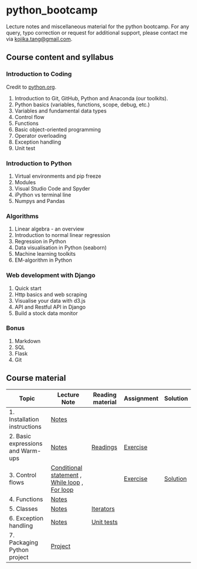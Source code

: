 # python_bootcamp
Lecture notes and miscellaneous material for the python bootcamp. For any query, typo correction or request for additional support, please contact me via kojika.tang@gmail.com.

## Course content and syllabus

### Introduction to Coding
Credit to [python.org](https://docs.python.org/3/tutorial/index.html).

1. Introduction to Git, GitHub, Python and Anaconda (our toolkits).
2. Python basics (variables, functions, scope, debug, etc.)
3. Variables and fundamental data types
4. Control flow
5. Functions
6. Basic object-oriented programming
7. Operator overloading
8. Exception handling
9. Unit test



### Introduction to Python
1. Virtual environments and pip freeze
2. Modules
3. Visual Studio Code and Spyder
4. iPython vs terminal line
5. Numpys and Pandas


### Algorithms
1. Linear algebra - an overview
2. Introduction to normal linear regression
3. Regression in Python
4. Data visualisation in Python (seaborn)
5. Machine learning toolkits
6. EM-algorithm in Python



### Web development with Django
1. Quick start
2. Http basics and web scraping 
3. Visualise your data with d3.js
4. API and Restful API in Django
5. Build a stock data monitor


### Bonus
1. Markdown
2. SQL
3. Flask
4. Git


## Course material
| Topic | Lecture Note | Reading material | Assignment | Solution |
| --- | --- | --- | --- | --- |
| 1. Installation instructions | [Notes](./installation_and_prerequisites/readme.md) | | | |
| 2. Basic expressions and Warm-ups | [Notes](./python_basics/lecture_note.ipynb) | [Readings](./python_basics/reading_list.md) |  [Exercise](./exercise_bank)| |
| 3. Control flows | [Conditional statement](./flow_control/Conditional_statement.ipynb) , [While loop](./flow_control/While_Loop.ipynb) , [For loop](./flow_control/For_loop.ipynb) | | [Exercise](./python_basics/fibonacci_series.py) | [Solution](./python_basics/fibonacci_series_solution.py)|
| 4. Functions | [Notes](./flow_control/functions.ipynb) | | | |
| 5. Classes | [Notes](./classes/classes.ipynb) | [Iterators](./classes/Iterators.ipynb) | | |
| 6. Exception handling | [Notes](./exception_handling/exception_handling.ipynb) | [Unit tests](./exception_handling/unit_tests.ipynb) | | |
| 7. Packaging Python project | [Project](./packaging_python_project) | | | |